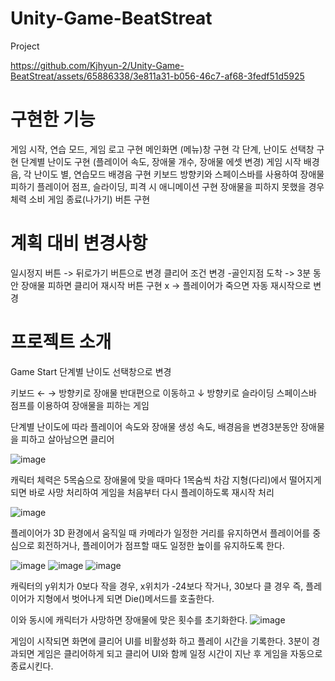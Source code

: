 # Unity-Game-BeatStreat
Project


https://github.com/Kjhyun-2/Unity-Game-BeatStreat/assets/65886338/3e811a31-b056-46c7-af68-3fedf51d5925

# 구현한 기능
게임 시작, 연습 모드, 게임 로고 구현
메인화면 (메뉴)창 구현 
각 단계, 난이도 선택창 구현
단계별 난이도 구현 (플레이어 속도, 장애물 개수, 장애물 에셋 변경)
게임 시작 배경음, 각 난이도 별, 연습모드 배경음 구현
키보드 방향키와 스페이스바를 사용하여 장애물 피하기
플레이어 점프, 슬라이딩, 피격 시 애니메이션 구현
장애물을 피하지 못했을 경우 체력 소비
게임 종료(나가기) 버튼 구현

# 계획 대비 변경사항
일시정지 버튼 -> 뒤로가기 버튼으로 변경
클리어 조건 변경
 -골인지점 도착 -> 3분 동안 장애물 피하면 클리어
재시작 버튼 구현 x -> 플레이어가 죽으면 자동 재시작으로 변경

# 프로젝트 소개
Game Start
단계별 난이도 선택창으로 변경
 
키보드 ← → 방향키로 장애물 반대편으로 이동하고 
↓ 방향키로 슬라이딩 스페이스바 점프를 이용하여 장애물을 피하는 게임

단계별 난이도에 따라 플레이어 속도와  장애물  생성 속도, 배경음을 변경3분동안 장애물을 피하고 살아남으면 클리어 

![image](https://github.com/Kjhyun-2/Unity-Game-BeatStreat/assets/65886338/a8423cca-55ad-49d8-8727-48055451d373)

캐릭터 체력은 5목숨으로 장애물에 맞을 때마다 1목숨씩 차감
지형(다리)에서 떨어지게 되면 바로 사망 처리하여 
게임을 처음부터 다시 플레이하도록 재시작 처리

![image](https://github.com/Kjhyun-2/Unity-Game-BeatStreat/assets/65886338/aecc3754-23ce-49a2-9e64-f65caff50d22)

플레이어가 3D 환경에서 움직일 때 카메라가 일정한 거리를 유지하면서 플레이어를 중심으로 회전하거나, 플레이어가 점프할 때도 일정한 높이를 유지하도록 한다.

![image](https://github.com/Kjhyun-2/Unity-Game-BeatStreat/assets/65886338/ed7ebea0-adc3-42b5-89e2-0a09dc726864)
![image](https://github.com/Kjhyun-2/Unity-Game-BeatStreat/assets/65886338/a75a198a-37f4-4561-a34e-750d42839004)
![image](https://github.com/Kjhyun-2/Unity-Game-BeatStreat/assets/65886338/2f5b527b-2af9-4520-81d5-53cc734ed70a)

캐릭터의 y위치가 0보다 작을 경우,
 x위치가 -24보다 작거나, 30보다 클 경우 즉, 플레이어가 지형에서 벗어나게 되면 Die()메서드를 호출한다.

이와 동시에 캐릭터가 사망하면 장애물에 맞은 횟수를 초기화한다.
![image](https://github.com/Kjhyun-2/Unity-Game-BeatStreat/assets/65886338/38875c20-5db9-444d-a11d-8a5c2d80a538)

게임이 시작되면 화면에 클리어 UI를 비활성화 하고 플레이 시간을 기록한다.
3분이 경과되면 게임은 클리어하게 되고 클리어 UI와 함께 일정 시간이 지난 후 게임을 자동으로 종료시킨다.





